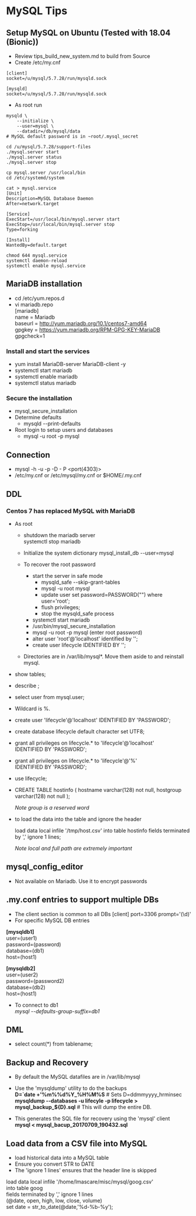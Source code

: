 # MySQL Tips

## Setup MySQL on Ubuntu (Tested with 18.04 (Bionic))
* Review tips_build_new_system.md to build from Source
* Create /etc/my.cnf
```text
[client]
socket=/u/mysql/5.7.28/run/mysqld.sock

[mysqld]
socket=/u/mysql/5.7.28/run/mysqld.sock
```    
* As root run 
```text
mysqld \
    --initialize \
    --user=mysql \
    --datadir=/db/mysql/data
# MySQL default password is in ~root/.mysql_secret
        
cd /u/mysql/5.7.28/support-files
./mysql.server start
./mysql.server status
./mysql.server stop

cp mysql.server /usr/local/bin
cd /etc/systemd/system

cat > mysql.service
[Unit]
Description=MySQL Database Daemon
After=network.target

[Service]
ExecStart=/usr/local/bin/mysql.server start
ExecStop=/usr/local/bin/mysql.server stop
Type=forking

[Install]
WantedBy=default.target

chmod 644 mysql.service
systemctl daemon-reload
systemctl enable mysql.service

```
    
## MariaDB installation
 * cd /etc/yum.repos.d
 * vi mariadb.repo   
[mariadb]  
name = Mariadb  
baseurl = http://yum.mariadb.org/10.1/centos7-amd64  
gpgkey = https://yum.mariadb.org/RPM-GPG-KEY-MariaDB  
gpgcheck=1

### Install and start the services
 * yum install MariaDB-server MariaDB-client -y  
 * systemctl start mariadb 
 * systemctl enable mariadb  
 * systemctl status mariadb  

### Secure the installation
 * mysql_secure_installation
 * Determine defaults  
    * mysqld --print-defaults
 * Root login to setup users and databases
    * mysql -u root -p mysql
 
## Connection
 * mysql -h <host> -u <user> -p -D <dbname> - P <port(4303)>
 * /etc/my.cnf or /etc/mysql/my.cnf or $HOME/.my.cnf
 
## DDL

### Centos 7 has replaced MySQL with MariaDB
 * As root   
    * shutdown the mariadb server  
        systemctl stop mariadb

    * Initialize the system dictionary
        mysql_install_db --user=mysql
 
    * To recover the root password
        * start the server in safe mode
            * mysqld_safe --skip-grant-tables
            * mysql -u root mysql
            * update user set password=PASSWORD("<password>") where user='root';
            * flush privileges;
            * stop the mysqld_safe process
        * systemctl start mariadb
        * /usr/bin/mysql_secure_installation
        * mysql -u root -p mysql (enter root password)
        * alter user 'root'@'localhost' identified by '<password>';
        * create user lifecycle IDENTIFIED BY '<password>';
    
    * Directories are in /var/lib/mysql*. Move them aside to and reinstall mysql.

 * show tables;
 * describe <tablename>;
 * select user from mysql.user;
 * Wildcard is %.

 * create user 'lifecycle'@'localhost' IDENTIFIED BY 'PASSWORD';
 * create database lifecycle default character set UTF8;
 * grant all privileges on lifecycle.* to 'lifecycle'@'localhost' \
   IDENTIFIED BY 'PASSWORD';
 * grant all privileges on lifecycle.* to 'lifecycle'@'%' \
   IDENTIFIED BY 'PASSWORD';

 * use lifecycle;
 * CREATE TABLE hostinfo (
      hostname    varchar(128) not null,
      hostgroup   varchar(128) not null
   );

   *Note group is a reserved word*

 * to load the data into the table and ignore the header

   load data local infile '/tmp/host.csv' into table hostinfo
    fields terminated by ',' ignore 1 lines;

    *Note local and full path are extremely important*

## mysql_config_editor
 * Not available on Mariadb. Use it to encrypt passwords

## .my.conf entries to support multiple DBs
 * The client section is common to all DBs
 [client]
 port=3306
 prompt='(\d)'
 * For specific MySQL DB entries
 
 **[mysqldb1]**  
  user=(user1)  
  password=(password)  
  database=(db1)  
  host=(host1)
 
 **[mysqldb2]**  
 user=(user2)  
 password=(password2)  
 database=(db2)  
 host=(host1)  
 
 * To connect to db1  
    _mysql --defaults-group-suffix=db1_

## DML
 * select count(*) from tablename;

## Backup and Recovery
 * By default the MySQL datafiles are in /var/lib/mysql  
 * Use the 'mysqldump' utility to do the backups  
   **D=`date +'%m%%d%Y_%H%M%S** # Sets D=ddmmyyyy_hrminsec
   **mysqldump --databases -u lifecyle -p lifecycle > mysql_backup_${D}.sql** # This will dump the entire DB.
   
 * This generates the SQL file for recovery using the 'mysql' client  
   **mysql < mysql_bacup_20170709_190432.sql**
   
## Load data from a CSV file into MySQL
* load historical data into a MySQL table  
* Ensure you convert STR to DATE  
* The 'ignore 1 lines' ensures that the header line is skipped  

load data local infile '/home/lmascare/misc/mysql/goog.csv'  
into table goog  
fields terminated by ',' ignore 1 lines  
(@date, open, high, low, close, volume)  
set date = str_to_date(@date,'%d-%b-%y');  
